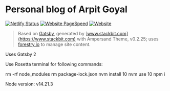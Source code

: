 # Personal blog of Arpit Goyal

[![Netlify Status](https://api.netlify.com/api/v1/badges/abee61cb-ce74-4361-8c27-997c477baa05/deploy-status)](https://app.netlify.com/sites/arpit-goyal/deploys)
[![Website PageSpeed](https://api.speedbadge.io/v1?url=https://arpitgoyal.com&strat=desktop)](https://developers.google.com/speed/pagespeed/insights/?url=https%3A%2F%2Farpitgoyal.com)
[![Website](https://img.shields.io/website-up-down-green-red/https/arpitgoyal.com.svg)](https://arpitgoyal.com)


> Based on [Gatsby](https://www.gatsbyjs.org/), generated by [www.stackbit.com](https://www.stackbit.com) with Ampersand Theme, v0.2.25; uses [forestry.io](https://forestry.io) to manage site content.

Uses Gatsby 2

Use Rosetta terminal for following commands:

rm -rf node_modules
rm package-lock.json
nvm install 10
nvm use 10
npm i

Node version: v14.21.3
